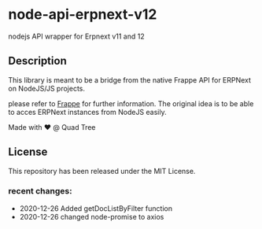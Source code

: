 # node-api-erpnext-v12
nodejs API wrapper for Erpnext v11 and 12


## Description

This library is meant to be a bridge from the native Frappe API for ERPNext on NodeJS/JS projects. 

please refer to [Frappe](https://github.com/frappe/frappe) for further information.
The original idea is to be able to acces ERPNext instances from NodeJS easily.


Made with :heart: @ Quad Tree


## License
This repository has been released under the MIT License.

### recent changes:
 - 2020-12-26  Added getDocListByFilter function
 - 2020-12-26  changed node-promise to axios